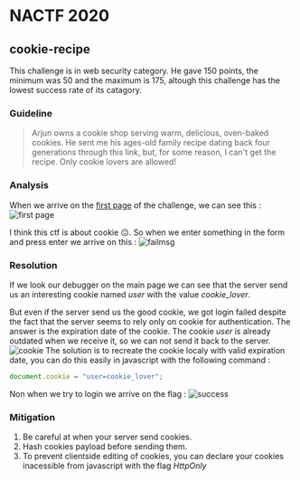 # NACTF 2020
## cookie-recipe 
This challenge is in web security category. He gave 150 points, the minimum was 50 and the maximum is 175, altough this challenge has the lowest success rate of its catagory.
### Guideline
> Arjun owns a cookie shop serving warm, delicious, oven-baked cookies. He sent me his ages-old family recipe dating back four generations through this link, but, for some reason, I can't get the recipe. Only cookie lovers are allowed!
### Analysis
When we arrive on the [first page](https://cookies.challenges.nactf.com/index.php) of the challenge, we can see this : ![first page](https://i.ibb.co/FnHvPk5/home.png)

I think this ctf is about cookie 😐.
So when we enter something in the form and press enter we arrive on this : 
![failmsg](https://i.ibb.co/nB3ZSHx/fail.png)
### Resolution
If we look our debugger on the main page we can see that the server send us an interesting cookie named *user* with the value *cookie_lover*. 

But even if the server send us the good cookie, we got login failed despite the fact that the server seems to rely only on cookie for authentication.
The answer is the expiration date of the cookie.
The cookie *user* is already outdated when we receive it, so we can not send it back to the server.
![cookie](https://i.ibb.co/vcq9ZL6/cookie.png)
The solution is to recreate the cookie localy with valid expiration date, you can do this easily in javascript with the following command : 
```javascript
document.cookie = "user=cookie_lover";
```
Non when we try to login we arrive on the flag : 
![success](https://i.ibb.co/bRphsZ3/ok.png)

### Mitigation

 1. Be careful at when your server send cookies.
 2. Hash cookies payload before sending them.
 3. To prevent clientside editing of cookies, you can declare your cookies inacessible from javascript with the flag *HttpOnly* 

